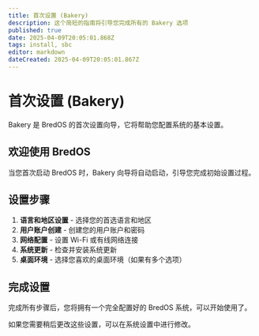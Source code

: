 ```yaml
---
title: 首次设置 (Bakery)
description: 这个简短的指南将引导您完成所有的 Bakery 选项
published: true
date: 2025-04-09T20:05:01.868Z
tags: install, sbc
editor: markdown
dateCreated: 2025-04-09T20:05:01.867Z
---
```


# 首次设置 (Bakery)

Bakery 是 BredOS 的首次设置向导，它将帮助您配置系统的基本设置。

## 欢迎使用 BredOS

当您首次启动 BredOS 时，Bakery 向导将自动启动，引导您完成初始设置过程。

## 设置步骤

1. **语言和地区设置** - 选择您的首选语言和地区
2. **用户账户创建** - 创建您的用户账户和密码
3. **网络配置** - 设置 Wi-Fi 或有线网络连接
4. **系统更新** - 检查并安装系统更新
5. **桌面环境** - 选择您喜欢的桌面环境（如果有多个选项）

## 完成设置

完成所有步骤后，您将拥有一个完全配置好的 BredOS 系统，可以开始使用了。

如果您需要稍后更改这些设置，可以在系统设置中进行修改。